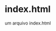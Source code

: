 # index.html
<DOCTYE html>
    <html lang = "pt-br">
        <heat>
        <meta charset="UTF-8">
        <title>um título</title>
        <heat>
         
    
um arquivo index.html
